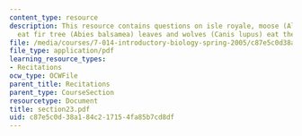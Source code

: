 ```yaml
---
content_type: resource
description: This resource contains questions on isle royale, moose (Alces alces)
  eat fir tree (Abies balsamea) leaves and wolves (Canis lupus) eat the moose.
file: /media/courses/7-014-introductory-biology-spring-2005/c87e5c0d38a184c217154fa85b7cd8df_section23.pdf
file_type: application/pdf
learning_resource_types:
- Recitations
ocw_type: OCWFile
parent_title: Recitations
parent_type: CourseSection
resourcetype: Document
title: section23.pdf
uid: c87e5c0d-38a1-84c2-1715-4fa85b7cd8df
---
```

